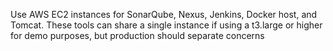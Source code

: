 Use AWS EC2 instances for SonarQube, Nexus, Jenkins, Docker host, and Tomcat. These tools can share a single instance if using a t3.large or higher for demo purposes, but production should separate concerns
